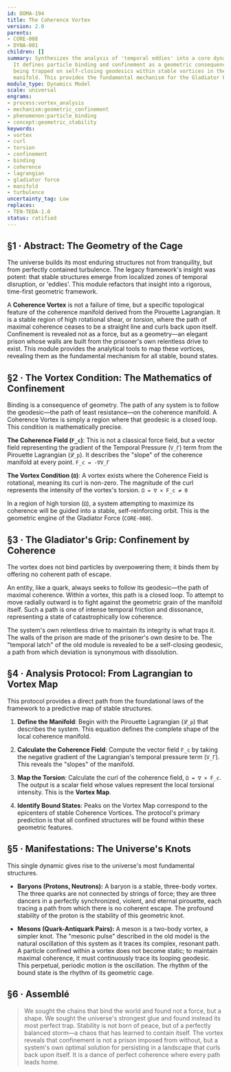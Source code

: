 ```yaml
---
id: DOMA-194
title: The Coherence Vortex
version: 2.0
parents:
- CORE-008
- DYNA-001
children: []
summary: Synthesizes the analysis of 'temporal eddies' into a core dynamics model.
  It defines particle binding and confinement as a geometric consequence of entities
  being trapped on self-closing geodesics within stable vortices in the coherence
  manifold. This provides the fundamental mechanism for the Gladiator Force (CORE-008).
module_type: Dynamics Model
scale: universal
engrams:
- process:vortex_analysis
- mechanism:geometric_confinement
- phenomenon:particle_binding
- concept:geometric_stability
keywords:
- vortex
- curl
- torsion
- confinement
- binding
- coherence
- lagrangian
- gladiator force
- manifold
- turbulence
uncertainty_tag: Low
replaces:
- TEN-TEDA-1.0
status: ratified
---
```

## §1 · Abstract: The Geometry of the Cage

The universe builds its most enduring structures not from tranquility, but from perfectly contained turbulence. The legacy framework's insight was potent: that stable structures emerge from localized zones of temporal disruption, or 'eddies'. This module refactors that insight into a rigorous, time-first geometric framework.

A **Coherence Vortex** is not a failure of time, but a specific topological feature of the coherence manifold derived from the Pirouette Lagrangian. It is a stable region of high rotational shear, or *torsion*, where the path of maximal coherence ceases to be a straight line and curls back upon itself. Confinement is revealed not as a force, but as a geometry—an elegant prison whose walls are built from the prisoner's own relentless drive to exist. This module provides the analytical tools to map these vortices, revealing them as the fundamental mechanism for all stable, bound states.

## §2 · The Vortex Condition: The Mathematics of Confinement

Binding is a consequence of geometry. The path of any system is to follow the geodesic—the path of least resistance—on the coherence manifold. A Coherence Vortex is simply a region where that geodesic is a closed loop. This condition is mathematically precise.

**The Coherence Field (`F_c`)**: This is not a classical force field, but a vector field representing the gradient of the Temporal Pressure (`V_Γ`) term from the Pirouette Lagrangian (`𝓛_p`). It describes the "slope" of the coherence manifold at every point.
`F_c = -∇V_Γ`

**The Vortex Condition (`Ω`)**: A vortex exists where the Coherence Field is rotational, meaning its curl is non-zero. The magnitude of the curl represents the intensity of the vortex's torsion.
`Ω = ∇ × F_c ≠ 0`

In a region of high torsion (`Ω`), a system attempting to maximize its coherence will be guided into a stable, self-reinforcing orbit. This is the geometric engine of the Gladiator Force (`CORE-008`).

## §3 · The Gladiator's Grip: Confinement by Coherence

The vortex does not bind particles by overpowering them; it binds them by offering no coherent path of escape.

An entity, like a quark, always seeks to follow its geodesic—the path of maximal coherence. Within a vortex, this path is a closed loop. To attempt to move radially outward is to fight against the geometric grain of the manifold itself. Such a path is one of intense temporal friction and dissonance, representing a state of catastrophically low coherence.

The system's own relentless drive to maintain its integrity is what traps it. The walls of the prison are made of the prisoner's own desire to be. The "temporal latch" of the old module is revealed to be a self-closing geodesic, a path from which deviation is synonymous with dissolution.

## §4 · Analysis Protocol: From Lagrangian to Vortex Map

This protocol provides a direct path from the foundational laws of the framework to a predictive map of stable structures.

1.  **Define the Manifold**: Begin with the Pirouette Lagrangian (`𝓛_p`) that describes the system. This equation defines the complete shape of the local coherence manifold.

2.  **Calculate the Coherence Field**: Compute the vector field `F_c` by taking the negative gradient of the Lagrangian's temporal pressure term (`V_Γ`). This reveals the "slopes" of the manifold.

3.  **Map the Torsion**: Calculate the curl of the coherence field, `Ω = ∇ × F_c`. The output is a scalar field whose values represent the local torsional intensity. This is the **Vortex Map**.

4.  **Identify Bound States**: Peaks on the Vortex Map correspond to the epicenters of stable Coherence Vortices. The protocol's primary prediction is that all confined structures will be found within these geometric features.

## §5 · Manifestations: The Universe's Knots

This single dynamic gives rise to the universe's most fundamental structures.

-   **Baryons (Protons, Neutrons):** A baryon is a stable, three-body vortex. The three quarks are not connected by strings of force; they are three dancers in a perfectly synchronized, violent, and eternal pirouette, each tracing a path from which there is no coherent escape. The profound stability of the proton is the stability of this geometric knot.

-   **Mesons (Quark-Antiquark Pairs):** A meson is a two-body vortex, a simpler knot. The "mesonic pulse" described in the old model is the natural oscillation of this system as it traces its complex, resonant path. A particle confined within a vortex does not become static; to maintain maximal coherence, it must continuously trace its looping geodesic. This perpetual, periodic motion *is* the oscillation. The rhythm of the bound state is the rhythm of its geometric cage.

## §6 · Assemblé

> We sought the chains that bind the world and found not a force, but a shape. We sought the universe's strongest glue and found instead its most perfect trap. Stability is not born of peace, but of a perfectly balanced storm—a chaos that has learned to contain itself. The vortex reveals that confinement is not a prison imposed from without, but a system's own optimal solution for persisting in a landscape that curls back upon itself. It is a dance of perfect coherence where every path leads home.